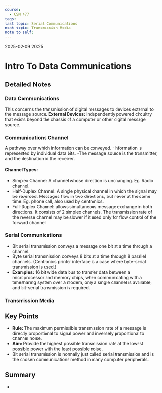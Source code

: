 ```yaml
---
course:
  - CSM 477
tags: 
last topic: Serial Communications
next topic: Transmission Media
note to self:
---
```


2025-02-09 20:25

# Intro To Data Communications

## Detailed Notes
### Data Communications
This concerns the transmission of digital messages to devices external to the message source.
**External Devices:** independently powered circuitry that exists beyond the chassis of a computer or other digital message source. 

### Communications Channel
A pathway over which information can be conveyed.
-Information is represented by individual data bits.
-The message source is the transmitter, and the destination id the receiver.
#### Channel Types:
- Simplex Channel: A channel whose direction is unchanging. Eg. Radio channel.
- Half-Duplex Channel: A single physical channel in which the signal may be reversed. Messages flow in two directions, but never at the same time. Eg. phone call, also used by centronics.
- Full-Duplex Channel: allows simultaneous message exchange in both directions. It consists of 2 simplex channels. The transmission rate of the reverse channel may be slower if it used only for flow control of the forward channel.

### Serial Communications
- Bit serial transmission conveys a message one bit at a time through a channel.
- Byte serial transmission conveys 8 bits at a time through 8 parallel channels. (Centronics printer interface is a case where byte-serial transmission is used.)
- **Examples:** 16 bit wide data bus to transfer data between a microprocessor and memory chips, when communicating with a timesharing system over a modem, only a single channel is available, and bit-serial transmission is required.

### Transmission Media


## Key Points
- **Rule:** The maximum permissible transmission rate of  a message is directly proportional to signal power and inversely proportional to channel noise.
- **Aim:** Provide the highest possible transmission rate at the lowest possible power with the least possible noise.
- Bit serial transmission is normally just called serial transmission and is the chosen communications method in many computer peripherals.

## Summary

-